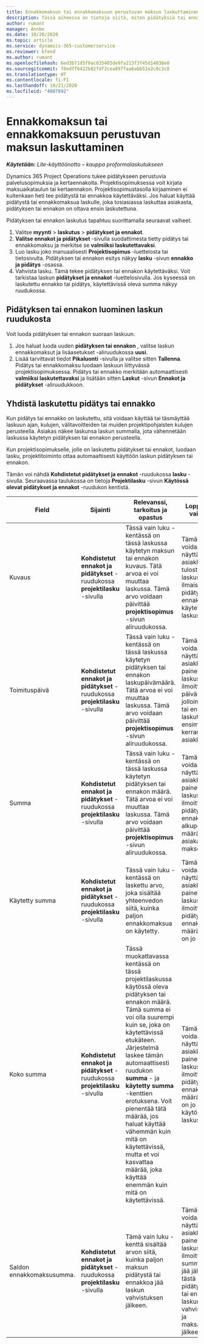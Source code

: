 ```yaml
---
title: Ennakkomaksun tai ennakkomaksuun perustuvan maksun laskuttaminen
description: Tässä aiheessa on tietoja siitä, miten pidätyksiä tai ennakoita laskutetaan Project Operationsissa.
author: rumant
manager: Annbe
ms.date: 10/20/2020
ms.topic: article
ms.service: dynamics-365-customerservice
ms.reviewer: kfend
ms.author: rumant
ms.openlocfilehash: 6ed3b71d5f0ac035403de9fa213f3f45d14038e0
ms.sourcegitcommit: f8edff6422b82fdf2cea897faa6abb51e2c0c3c8
ms.translationtype: HT
ms.contentlocale: fi-FI
ms.lasthandoff: 10/21/2020
ms.locfileid: "4087892"
---
```

# <a name="invoice-a-retainer-or-an-advance"></a>Ennakkomaksun tai ennakkomaksuun perustuvan maksun laskuttaminen

_**Käytetään:** Lite-käyttöönotto – kauppa proformalaskutukseen_

Dynamics 365 Project Operations tukee pidätykseen perustuvia palvelusopimuksia ja kertaennakoita. Projektisopimuksessa voit kirjata maksuaikataulun tai kertaennakon. Projektisopimustasolla kirjaaminen ei kuitenkaan heti tee pidätystä tai ennakkoa käytettäväksi. Jos haluat käyttää pidätystä tai ennakkomaksua laskulle, joka tosiasiassa laskuttaa asiakasta, pidätyksen tai ennakon on oltava ensin laskutettuna.

Pidätyksen tai ennakon laskutus tapahtuu suorittamalla seuraavat vaiheet.

1. Valitse **myynti** > **laskutus** > **pidätykset ja ennakot**. 
2. **Valitse ennakot ja pidätykset** -sivulla suodattimesta tietty pidätys tai ennakkomaksu ja merkitse se **valmiiksi laskutettavaksi**.
3. Luo lasku joko manuaalisesti **Projektisopimus** -luettelosta tai tietosivulta. Pidätyksen tai ennakon esitys näkyy **lasku** -sivun **ennakko ja pidätys** -osassa.
4. Vahvista lasku. Tämä tekee pidätyksen tai ennakon käytettäväksi. Voit tarkistaa laskun **pidätykset ja ennakot** -luettelosivulla. Jos kyseessä on laskutettu ennakko tai pidätys, käytettävissä oleva summa näkyy ruudukossa.

## <a name="create-a-retainer-or-advance-from-the-invoice-grid"></a>Pidätyksen tai ennakon luominen laskun ruudukosta

Voit luoda pidätyksen tai ennakon suoraan laskuun.

1. Jos haluat luoda uuden **pidätyksen tai ennakon** , valitse laskun ennakkomaksut ja lisäasetukset -aliruudukossa **uusi**. 
2. Lisää tarvittavat tiedot **Pikaluonti** -sivulla ja valitse sitten **Tallenna**. Pidätys tai ennakkomaksu luodaan laskuun liittyvässä projektisopimuksessa. Pidätys tai ennakko merkitään automaattisesti **valmiiksi laskutettavaksi** ja lisätään sitten **Laskut** -sivun **Ennakot ja pidätykset** -aliruudukkoon.

## <a name="reconcile-an-invoiced-retainer-or-advance"></a>Yhdistä laskutettu pidätys tai ennakko

Kun pidätys tai ennakko on laskutettu, sitä voidaan käyttää tai täsmäyttää laskuun ajan, kulujen, välitavoitteiden tai muiden projektipohjaisten kulujen perusteella. Asiakas näkee laskunsa laskun summalla, jota vähennetään laskussa käytetyn pidätyksen tai ennakon perusteella.

Kun projektisopimukselle, jolle on laskutettu pidätykset tai ennakot, luodaan lasku, projektitoiminto ottaa automaattisesti käyttöön laskun pidätyksen tai ennakon.

Tämän voi nähdä **Kohdistetut pidätykset ja ennakot** -ruudukossa **lasku** -sivulla. Seuraavassa taulukossa on tietoja **Projektilasku** -sivun **Käytössä olevat pidätykset ja ennakot** -ruudukon kentistä.

| Field | Sijainti | Relevanssi, tarkoitus ja opastus | Loppupään vaikutus |
| --- | --- | --- | --- |
| Kuvaus | **Kohdistetut ennakot ja pidätykset** -ruudukossa **projektilasku** -sivulla |Tässä vain luku -kentässä on tässä laskussa käytetyn maksun tai ennakon kuvaus. Tätä arvoa ei voi muuttaa laskussa. Tämä arvo voidaan päivittää **projektisopimus** -sivun aliruudukossa. | Tämä kenttä voidaan näyttää asiakkaalle tulostetussa laskussa, joka ilmaisee, mitä pidätystä tai ennakkoa käytetään laskussa. |
| Toimituspäivä | **Kohdistetut ennakot ja pidätykset** -ruudukossa **projektilasku** -sivulla  | Tässä vain luku -kentässä on tässä laskussa käytetyn pidätyksen tai ennakon laskupäivämäärä. Tätä arvoa ei voi muuttaa laskussa. Tämä arvo voidaan päivittää **projektisopimus** -sivun aliruudukossa. | Tämä kenttä voidaan näyttää asiakkaalle painetussa laskussa ilmoittamaan päivämäärä, jolloin pidätys tai ennakko laskutettiin ensimmäisen kerran asiakkaalta. |
| Summa | **Kohdistetut ennakot ja pidätykset** -ruudukossa **projektilasku** -sivulla  | Tässä vain luku -kentässä on tässä laskussa käytetyn pidätyksen tai ennakon määrä. Tätä arvoa ei voi muuttaa laskussa. Tämä arvo voidaan päivittää **projektisopimus** -sivun aliruudukossa. | Tämä kenttä voidaan näyttää asiakkaalle painetussa laskussa ilmoittamaan pidätyksen tai ennakon alkuperäinen määrä, jonka asiakas maksoi. |
| Käytetty summa | **Kohdistetut ennakot ja pidätykset** -ruudukossa **projektilasku** -sivulla  | Tässä vain luku -kentässä on laskettu arvo, joka sisältää yhteenvedon siitä, kuinka paljon ennakkomaksua on käytetty. | Tämä kenttä voidaan näyttää asiakkaalle painetussa laskussa ilmoittamaan pidätyksen tai ennakon määrä, joka on jo käytetty. |
| Koko summa | **Kohdistetut ennakot ja pidätykset** -ruudukossa **projektilasku** -sivulla  | Tässä muokattavassa kentässä on tässä projektilaskussa käytössä oleva pidätyksen tai ennakon määrä. Tämä summa ei voi olla suurempi kuin se, joka on käytettävissä etukäteen. Järjestelmä laskee tämän automaattisesti ruudukon **summa** - ja **käytetty summa** -kenttien erotuksena. Voit pienentää tätä määrää, jos haluat käyttää vähemmän kuin mitä on käytettävissä, mutta et voi kasvattaa määrää, joka käyttää enemmän kuin mitä on käytettävissä. | Tämä kenttä voidaan näyttää asiakkaalle painetussa laskussa ilmoittamaan pidätyksen tai ennakon määrä, joka on jo käytössä laskussa. |
| Saldon ennakkomaksusumma. | **Kohdistetut ennakot ja pidätykset** -ruudukossa **projektilasku** -sivulla  | Tämä vain luku -kenttä sisältää arvon siitä, kuinka paljon maksun pidätystä tai ennakkoa jää laskun vahvistuksen jälkeen. | Tämä kenttä voidaan näyttää asiakkaalle painetussa laskussa ilmoittamaan summa, joka jää jäljelle tästä pidätyksestä tai ennakosta laskun vahvistamisen ja maksamisen jälkeen. |

